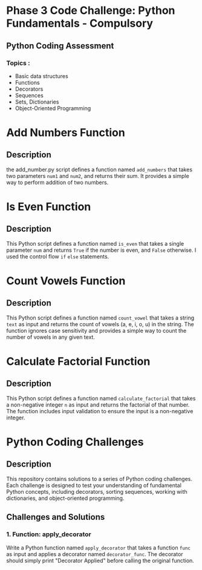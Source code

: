 # Phase 3 Code Challenge: Python Fundamentals - Compulsory

## Python Coding Assessment

### Topics :
- Basic data structures
- Functions
- Decorators
- Sequences
- Sets, Dictionaries
- Object-Oriented Programming


# Add Numbers Function

## Description
the add_number.py script defines a function named `add_numbers` that takes two parameters `num1` and `num2`, and returns their sum. It provides a simple way to perform addition of two numbers.

# Is Even Function

## Description
This Python script defines a function named `is_even` that takes a single parameter `num` and returns `True` if the number is even, and `False` otherwise. I used the control flow `if` `else` statements.

# Count Vowels Function

## Description
This Python script defines a function named `count_vowel` that takes a string `text` as input and returns the count of vowels (a, e, i, o, u) in the string. The function ignores case sensitivity and provides a simple way to count the number of vowels in any given text.

# Calculate Factorial Function

## Description
This Python script defines a function named `calculate_factorial` that takes a non-negative integer `n` as input and returns the factorial of that number. The function includes input validation to ensure the input is a non-negative integer.

# Python Coding Challenges

## Description
This repository contains solutions to a series of Python coding challenges. Each challenge is designed to test your understanding of fundamental Python concepts, including decorators, sorting sequences, working with dictionaries, and object-oriented programming.

## Challenges and Solutions

### 1. Function: apply_decorator 
Write a Python function named `apply_decorator` that takes a function `func` as input and applies a decorator named `decorator_func`. The decorator should simply print "Decorator Applied" before calling the original function.

